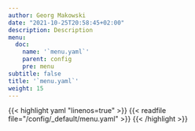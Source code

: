 ```yaml
---
author: Georg Makowski
date: "2021-10-25T20:58:45+02:00"
description: Description
menu:
  doc:
    name: '`menu.yaml`'
    parent: config
    pre: menu
subtitle: false
title: '`menu.yaml`'
weight: 15
---
```


{{< highlight yaml "linenos=true" >}}
{{< readfile file="/config/_default/menu.yaml" >}}
{{< /highlight >}}
